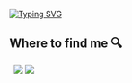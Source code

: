 [![Typing SVG](https://readme-typing-svg.herokuapp.com?pause=300&color=6667AB&lines=Hi+there!+I'm+Daniil+Kiryanchuk;iOS+Developer)](https://git.io/typing-svg)

## Where to find me 🔍 
&nbsp;
[<img src="https://img.shields.io/badge/Telegram-2CA5E0?style=for-the-badge&logo=telegram&logoColor=white" />](https://t.me/aerowow)
[<img src="https://img.shields.io/badge/linkedin-%230077B5.svg?style=for-the-badge&logo=linkedin&logoColor=white" />](www.linkedin.com/in/kiryanchuk/)
